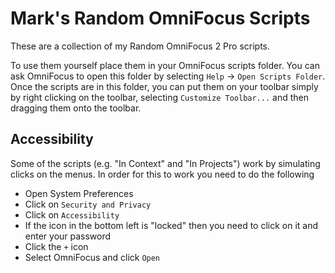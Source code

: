 # Mark's Random OmniFocus Scripts

These are a collection of my Random OmniFocus 2 Pro scripts.

To use them yourself place them in your OmniFocus scripts folder.  You can
ask OmniFocus to open this folder by selecting `Help` -> `Open Scripts Folder`.
Once the scripts are in this folder, you can put them on your toolbar simply
by right clicking on the toolbar, selecting `Customize Toolbar...` and then
dragging them onto the toolbar.

## Accessibility

Some of the scripts (e.g. "In Context" and "In Projects") work by simulating
clicks on the menus.  In order for this to work you need to do the following

* Open System Preferences
* Click on `Security and Privacy`
* Click on `Accessibility`
* If the icon in the bottom left is "locked" then you need to click on it and enter your password
* Click the `+` icon
* Select OmniFocus and click `Open`
